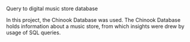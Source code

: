 Query to digital music store database

In this project, the Chinook Database was used. The Chinook Database holds information about a music store,
from which insights were drew by usage of SQL queries.

